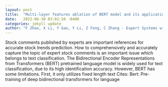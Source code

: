 ```yaml
---
layout: post
title:  "Multi-layer features ablation of BERT model and its application in stock trend prediction"
date:   2022-06-30 03:02:10 -0400
categories: jekyll update
author: "F Zhao, X Li, Y Gao, Y Li, Z Feng, C Zhang - Expert Systems with Applications, 2022"
---
```

Stock comments published by experts are important references for accurate stock trends prediction. How to comprehensively and accurately capture the topic of expert stock comments is an important issue which belongs to text classification. The Bidirectional Encoder Representations from Transformers (BERT) pretrained language model is widely used for text classification, due to its high identification accuracy. However, BERT has some limitations. First, it only utilizes fixed length text  Cites: Bert: Pre-training of deep bidirectional transformers for language